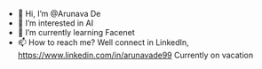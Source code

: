 - 👋 Hi, I’m @Arunava De
- 👀 I’m interested in AI
- 🌱 I’m currently learning Facenet
- 📫 How to reach me? Well connect in LinkedIn, https://www.linkedin.com/in/arunavade99
Currently on vacation
<!---
arunavade99/arunavade99 is a ✨ special ✨ repository because its `README.md` (this file) appears on your GitHub profile.
You can click the Preview link to take a look at your changes.
--->
